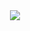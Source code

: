 <body>
  <div align = "center">
    <img src="https://lanyard.kyrie25.me/api/413679054777090049?waveColor=7F00FF&waveSpotifyColor=7F00FF&gradient=7E37F9-B48EF7-E568C4&imgStyle=circle"  />
  </div>
</body>
